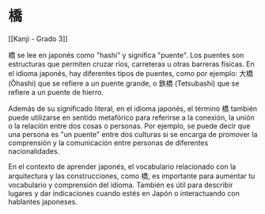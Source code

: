 # 橋

[[Kanji - Grado 3]]

橋 se lee en japonés como "hashi" y significa "puente". Los puentes son estructuras que permiten cruzar ríos, carreteras u otras barreras físicas. En el idioma japonés, hay diferentes tipos de puentes, como por ejemplo: 大橋 (Ōhashi) que se refiere a un puente grande, o 鉄橋 (Tetsubashi) que se refiere a un puente de hierro.

Además de su significado literal, en el idioma japonés, el término 橋 también puede utilizarse en sentido metafórico para referirse a la conexión, la unión o la relación entre dos cosas o personas. Por ejemplo, se puede decir que una persona es "un puente" entre dos culturas si se encarga de promover la comprensión y la comunicación entre personas de diferentes nacionalidades.

En el contexto de aprender japonés, el vocabulario relacionado con la arquitectura y las construcciones, como 橋, es importante para aumentar tu vocabulario y comprensión del idioma. También es útil para describir lugares y dar indicaciones cuando estés en Japón o interactuando con hablantes japoneses.

